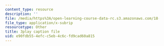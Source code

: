 ```yaml
---
content_type: resource
description: ''
file: /media/https%3A/open-learning-course-data-rc.s3.amazonaws.com/18-06sc-linear-algebra-fall-2011/e90fdb554efcc5eb4c6cfd9cad60a815_3cMyj8EKFGo.srt
file_type: application/x-subrip
resourcetype: Other
title: 3play caption file
uid: e90fdb55-4efc-c5eb-4c6c-fd9cad60a815
---
```

